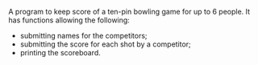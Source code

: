 A program to keep score of a ten-pin bowling game for up to 6 people. It has functions allowing the following:

- submitting names for the competitors;
- submitting the score for each shot by a competitor;
- printing the scoreboard.